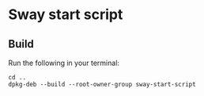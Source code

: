 # Sway start script
## Build
Run the following in your terminal:
```shell
cd ..
dpkg-deb --build --root-owner-group sway-start-script
```

